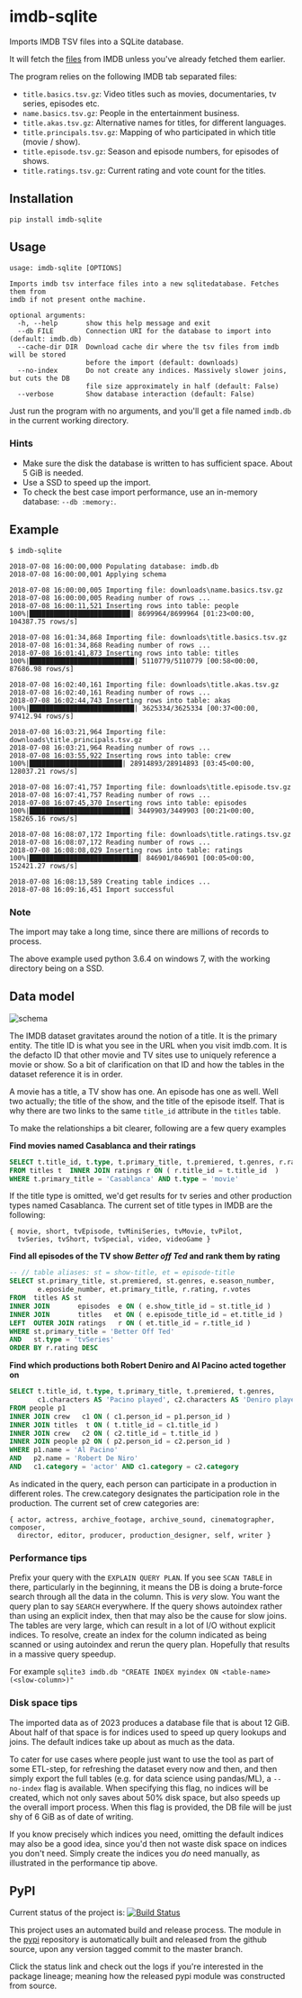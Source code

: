 # imdb-sqlite
Imports IMDB TSV files into a SQLite database.

It will fetch the [files][1] from IMDB unless you've already fetched them earlier.

The program relies on the following IMDB tab separated files:

* `title.basics.tsv.gz`: Video titles such as movies, documentaries, tv series, episodes etc.
* `name.basics.tsv.gz`: People in the entertainment business.
* `title.akas.tsv.gz`: Alternative names for titles, for different languages.
* `title.principals.tsv.gz`: Mapping of who participated in which title (movie / show).
* `title.episode.tsv.gz`: Season and episode numbers, for episodes of shows.
* `title.ratings.tsv.gz`: Current rating and vote count for the titles.

## Installation

    pip install imdb-sqlite

## Usage

    usage: imdb-sqlite [OPTIONS]
    
    Imports imdb tsv interface files into a new sqlitedatabase. Fetches them from
    imdb if not present onthe machine.
    
    optional arguments:
      -h, --help       show this help message and exit
      --db FILE        Connection URI for the database to import into (default: imdb.db)
      --cache-dir DIR  Download cache dir where the tsv files from imdb will be stored
                       before the import (default: downloads)
      --no-index       Do not create any indices. Massively slower joins, but cuts the DB
                       file size approximately in half (default: False)
      --verbose        Show database interaction (default: False)

Just run the program with no arguments, and you'll get a file named `imdb.db`
in the current working directory.

### Hints
* Make sure the disk the database is written to has sufficient space.
  About 5 GiB is needed.
* Use a SSD to speed up the import.
* To check the best case import performance, use an in-memory database: 
  `--db :memory:`.

## Example

    $ imdb-sqlite
    
    2018-07-08 16:00:00,000 Populating database: imdb.db
    2018-07-08 16:00:00,001 Applying schema
    
    2018-07-08 16:00:00,005 Importing file: downloads\name.basics.tsv.gz
    2018-07-08 16:00:00,005 Reading number of rows ...
    2018-07-08 16:00:11,521 Inserting rows into table: people
    100%|█████████████████████████| 8699964/8699964 [01:23<00:00, 104387.75 rows/s]
    
    2018-07-08 16:01:34,868 Importing file: downloads\title.basics.tsv.gz
    2018-07-08 16:01:34,868 Reading number of rows ...
    2018-07-08 16:01:41,873 Inserting rows into table: titles
    100%|██████████████████████████| 5110779/5110779 [00:58<00:00, 87686.98 rows/s]
    
    2018-07-08 16:02:40,161 Importing file: downloads\title.akas.tsv.gz
    2018-07-08 16:02:40,161 Reading number of rows ...
    2018-07-08 16:02:44,743 Inserting rows into table: akas
    100%|██████████████████████████| 3625334/3625334 [00:37<00:00, 97412.94 rows/s]
    
    2018-07-08 16:03:21,964 Importing file: downloads\title.principals.tsv.gz
    2018-07-08 16:03:21,964 Reading number of rows ...
    2018-07-08 16:03:55,922 Inserting rows into table: crew
    100%|███████████████████████| 28914893/28914893 [03:45<00:00, 128037.21 rows/s]
    
    2018-07-08 16:07:41,757 Importing file: downloads\title.episode.tsv.gz
    2018-07-08 16:07:41,757 Reading number of rows ...
    2018-07-08 16:07:45,370 Inserting rows into table: episodes
    100%|█████████████████████████| 3449903/3449903 [00:21<00:00, 158265.16 rows/s]
    
    2018-07-08 16:08:07,172 Importing file: downloads\title.ratings.tsv.gz
    2018-07-08 16:08:07,172 Reading number of rows ...
    2018-07-08 16:08:08,029 Inserting rows into table: ratings
    100%|███████████████████████████| 846901/846901 [00:05<00:00, 152421.27 rows/s]
    
    2018-07-08 16:08:13,589 Creating table indices ...
    2018-07-08 16:09:16,451 Import successful


### Note
The import may take a long time, since there are millions of records to
process.

The above example used python 3.6.4 on windows 7, with the working directory
being on a SSD.

## Data model

![schema](www/schema.png)

The IMDB dataset gravitates around the notion of a title. It is the primary
entity. The title ID is what you see in the URL when you visit imdb.com. It is
the defacto ID that other movie and TV sites use to uniquely reference a movie
or show. So a bit of clarification on that ID and how the tables in the dataset
reference it is in order.

A movie has a title, a TV show has one. An episode has one as well. Well two
actually; the title of the show, and the title of the episode itself. That is
why there are two links to the same `title_id` attribute in the `titles` table.

To make the relationships a bit clearer, following are a few query examples

**Find movies named Casablanca and their ratings**
```sql
SELECT t.title_id, t.type, t.primary_title, t.premiered, t.genres, r.rating, r.votes
FROM titles t  INNER JOIN ratings r ON ( r.title_id = t.title_id  )
WHERE t.primary_title = 'Casablanca' AND t.type = 'movie'
```

If the title type is omitted, we'd get results for tv series and other
production types named Casablanca. The current set of title types in IMDB are
the following:

```
{ movie, short, tvEpisode, tvMiniSeries, tvMovie, tvPilot,
  tvSeries, tvShort, tvSpecial, video, videoGame }
```

**Find all episodes of the TV show _Better off Ted_ and rank them by rating**
```sql
-- // table aliases: st = show-title, et = episode-title
SELECT st.primary_title, st.premiered, st.genres, e.season_number,
       e.eposide_number, et.primary_title, r.rating, r.votes
FROM  titles AS st
INNER JOIN       episodes  e ON ( e.show_title_id = st.title_id )
INNER JOIN       titles   et ON ( e.episode_title_id = et.title_id )
LEFT  OUTER JOIN ratings   r ON ( et.title_id = r.title_id )
WHERE st.primary_title = 'Better Off Ted'
AND   st.type = 'tvSeries'
ORDER BY r.rating DESC
```

**Find which productions both Robert Deniro and Al Pacino acted together on**
```sql
SELECT t.title_id, t.type, t.primary_title, t.premiered, t.genres,
       c1.characters AS 'Pacino played', c2.characters AS 'Deniro played'
FROM people p1
INNER JOIN crew   c1 ON ( c1.person_id = p1.person_id )
INNER JOIN titles  t ON ( t.title_id = c1.title_id )
INNER JOIN crew   c2 ON ( c2.title_id = t.title_id )
INNER JOIN people p2 ON ( p2.person_id = c2.person_id )
WHERE p1.name = 'Al Pacino'
AND   p2.name = 'Robert De Niro'
AND   c1.category = 'actor' AND c1.category = c2.category
```

As indicated in the query, each person can participate in a production in
different roles. The crew.category designates the participation role in the
production. The current set of crew categories are:
```
{ actor, actress, archive_footage, archive_sound, cinematographer, composer,
  director, editor, producer, production_designer, self, writer }
```

### Performance tips
Prefix your query with the `EXPLAIN QUERY PLAN`. If you see `SCAN TABLE` in
there, particularly in the beginning, it means the DB is doing a brute-force
search through all the data in the column. This is _very_ slow. You want the
query plan to say `SEARCH` everywhere. If the query shows autoindex rather than
using an explicit index, then that may also be the cause for slow joins. The
tables are very large, which can result in a lot of I/O without explicit
indices. To resolve, create an index for the column indicated as being scanned
or using autoindex and rerun the query plan. Hopefully that results in a
massive query speedup.

For example `sqlite3 imdb.db "CREATE INDEX myindex ON <table-name> (<slow-column>)"`

### Disk space tips
The imported data as of 2023 produces a database file that is about 12 GiB.
About half of that space is for indices used to speed up query lookups and
joins. The default indices take up about as much as the data.

To cater for use cases where people just want to use the tool as part of some
ETL-step, for refreshing the dataset every now and then, and then simply export
the full tables (e.g. for data science using pandas/ML), a `--no-index` flag is
available. When specifying this flag, no indices will be created, which not
only saves about 50% disk space, but also speeds up the overall import process.
When this flag is provided, the DB file will be just shy of 6 GiB as of date of
writing.

If you know precisely which indices you need, omitting the default indices may
also be a good idea, since you'd then not waste disk space on indices you don't
need. Simply create the indices you _do_ need manually, as illustrated in the
performance tip above.

## PyPI
Current status of the project is:
[![Build Status](https://github.com/jojje/imdb-sqlite/actions/workflows/python-publish.yml/badge.svg)](https://github.com/jojje/imdb-sqlite/actions/workflows/python-publish.yml)


This project uses an automated build and release process.
The module in the [pypi][2] repository is automatically built and released from
the github source, upon any version tagged commit to the master branch.

Click the status link and check out the logs if you're interested in the
package lineage; meaning how the released pypi module was constructed from
source.

[1]: https://www.imdb.com/interfaces/
[2]: https://pypi.org/project/imdb-sqlite/